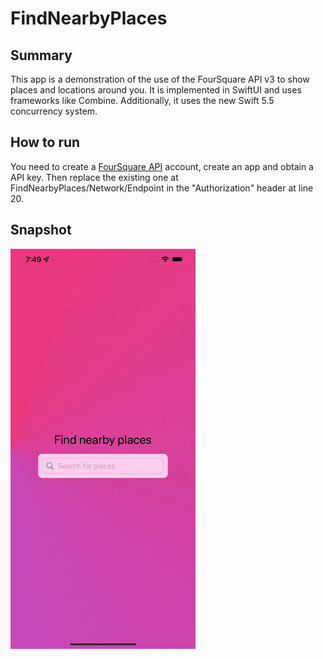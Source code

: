 #  FindNearbyPlaces

## Summary

This app is a demonstration of the use of the FourSquare API v3 to 
show places and locations around you. It is implemented in SwiftUI 
and uses frameworks like Combine. Additionally, it uses the new
Swift 5.5 concurrency system.

## How to run

You need to create a [FourSquare API](https://foursquare.com/products/places/)
account, create an app and obtain a API key. Then replace the existing one at
FindNearbyPlaces/Network/Endpoint in the "Authorization" header at line 20.

## Snapshot

![](simulator_iphone13promax.gif)
